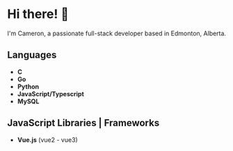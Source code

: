 # Hi there! 👋
I'm Cameron, a passionate full-stack developer based in Edmonton, Alberta.

## Languages
- **C**
- **Go**
- **Python**
- **JavaScript/Typescript**
- **MySQL**

## JavaScript Libraries | Frameworks
- **Vue.js** (vue2 - vue3)

